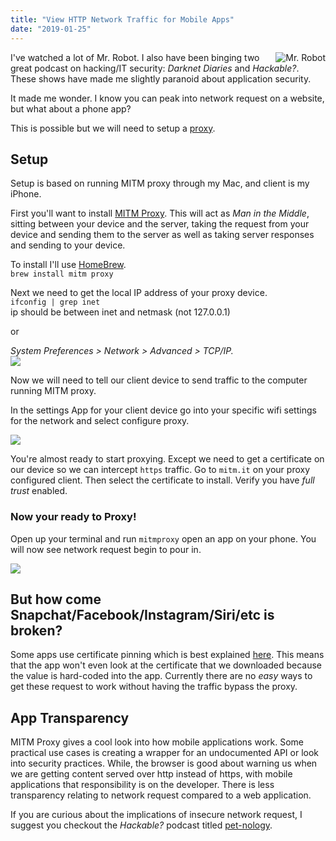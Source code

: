 ```yaml
---
title: "View HTTP Network Traffic for Mobile Apps"
date: "2019-01-25"
---
```

<a href="https://knowyourmeme.com/memes/hackerman">
<img style="float: right;padding-left:10px;"
src="https://s3.amazonaws.com/roush-image/hackermanx200.jpg" alt="Mr. Robot">
</a>

I've watched a lot of Mr. Robot. I also have been binging two great podcast on hacking/IT security: *Darknet Diaries* and *Hackable?*. These shows have made me slightly paranoid about application security. 



It made me wonder. I know you can peak into network request on a website, but what about a phone app?

This is possible but we will need to setup a [proxy](https://en.wikipedia.org/wiki/Proxy_server).



## Setup 
Setup is based on running MITM proxy through my Mac, and client is my iPhone.


First you'll want to install [MITM Proxy](https://mitmproxy.org/). This will act as *Man in the Middle*, sitting between your device and the server, taking the request from your device and sending them to the server as well as taking server responses and sending to your device.

To install I'll use [HomeBrew](https://brew.sh/).  
`brew install mitm proxy`

Next we need to get the local IP address of your proxy device.  
`ifconfig | grep inet`  
ip should be between inet and netmask (not 127.0.0.1)  

or 

 *System Preferences > Network > Advanced > TCP/IP.*  
![](https://s3.amazonaws.com/roush-image/ipaddressmacx645.jpg)

Now we will need to tell our client device to send traffic to the computer running MITM proxy. 

In the settings App for your client device go into your specific wifi settings for the network and select configure proxy.

![](https://s3.amazonaws.com/roush-image/iphone-config-proxyx400.jpg)

You're almost ready to start proxying. Except we need to get a certificate on our device so we can intercept `https` traffic. Go to `mitm.it` on your proxy configured client. Then select the certificate to install. Verify you have *full trust* enabled.

### Now your ready to Proxy!

Open up your terminal and run `mitmproxy` open an app on your phone. You will now see network request begin to pour in.

![](https://s3.amazonaws.com/roush-image/mitm-proxy-terminalx450.jpg)

## But how come Snapchat/Facebook/Instagram/Siri/etc is broken?

Some apps use certificate pinning which is best explained [here](https://infinum.co/the-capsized-eight/securing-mobile-banking-on-android-with-ssl-certificate-pinning). This means that the app won't even look at the certificate that we downloaded because the value is hard-coded into the app. Currently there are no *easy* ways to get these request to work without having the traffic bypass the proxy.

## App Transparency

MITM Proxy gives a cool look into how mobile applications work. Some practical use cases is creating a wrapper for an undocumented API or look into security practices. While, the browser is good about warning us when we are getting content served over http instead of https, with mobile applications that responsibility is on the developer. There is less transparency relating to network request compared to a web application.

If you are curious about the implications of insecure network request, I suggest you checkout the *Hackable?* podcast titled [pet-nology](https://hackablepodcast.com/episodes/pet-nology). 